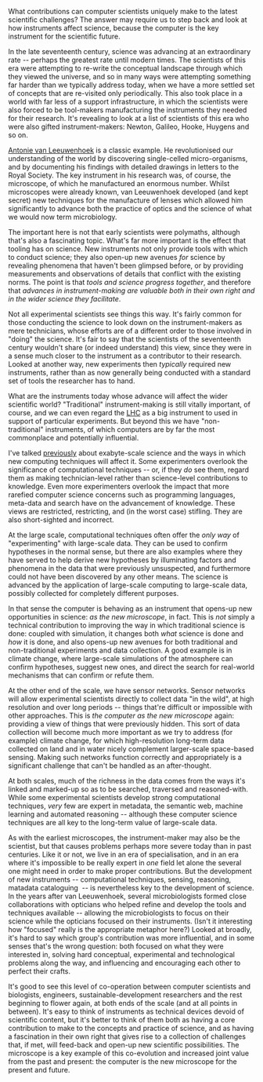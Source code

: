 <html><body><p>What contributions can computer scientists uniquely make to the latest scientific challenges? The answer may require us to step back and look at how instruments affect science, because the computer is the key instrument for the scientific future.

<!--more-->

In the late seventeenth century, science was advancing at an extraordinary rate -- perhaps the greatest rate until modern times. The scientists of this era were attempting to re-write the conceptual landscape through which they viewed the universe, and so in many ways were attempting something far harder than we typically address today, when we have a more settled set of concepts that are re-visited only periodically. This also took place in a world with far less of a support infrastructure, in which the scientists were also forced to be tool-makers manufacturing the instruments they needed for their research. It's revealing to look at a list of scientists of this era who were also gifted instrument-makers: Newton, Galileo, Hooke, Huygens and so on.

<a href="http://en.wikipedia.org/wiki/Antonie_van_Leeuwenhoek">Antonie van Leeuwenhoek</a> is a classic example. He revolutionised our understanding of the world by discovering single-celled micro-organisms, and by documenting his findings with detailed drawings in letters to the Royal Society. The key instrument in his research was, of course, the microscope, of which he manufactured an enormous number. Whilst microscopes were already known, van Leeuwenhoek developed (and kept secret) new techniques for the manufacture of lenses which allowed him significantly to advance both the practice of optics and the science of what we would now term microbiology.

The important here is not that early scientists were polymaths, although that's also a fascinating topic. What's far more important is the effect that tooling has on science. New instruments not only provide tools with which to conduct science; they also open-up new avenues <em>for</em> science by revealing phenomena that haven't been glimpsed before, or by providing measurements and observations of details that conflict with the existing norms. The point is that <em>tools and science progress together</em>, and therefore that <em>advances in instrument-making are valuable both in their own right and in the wider science they facilitate</em>.

Not all experimental scientists see things this way. It's fairly common for those conducting the science to look down on the instrument-makers as mere technicians, whose efforts are of a different order to those involved in "doing" the science. It's fair to say that the scientists of the seventeenth century wouldn't share (or indeed understand) this view, since they were in a sense much closer to the instrument as a contributor to their research. Looked at another way, new experiments then <em>typically</em> required new instruments, rather than as now generally being conducted with a standard set of tools the researcher has to hand.

What are the instruments today whose advance will affect the wider scientific world? "Traditional" instrument-making is still vitally important, of course, and we can even regard the <a href="http://www.lhc.ac.uk">LHC</a> as a big instrument to used in support of particular experiments. But beyond this we have "non-traditional" instruments, of which computers are by far the most commonplace and potentially influential.

I've talked <a href="/2010/03/both-ends-of-the-data-intensive-spectrum/">previously</a> about exabyte-scale science and the ways in which new computing techniques will affect it. Some experimenters overlook the significance of computational techniques -- or, if they <em>do</em> see them, regard them as making technician-level rather than science-level contributions to knowledge. Even more experimenters overlook the impact that more rarefied computer science concerns such as programming languages, meta-data and search have on the advancement of knowledge. These views are restricted, restricting, and (in the worst case) stifling. They are also short-sighted and incorrect.

At the large scale, computational techniques often offer the <em>only way</em> of "experimenting" with large-scale data. They can be used to confirm hypotheses in the normal sense, but there are also examples where they have served to help derive new hypotheses by illuminating factors and phenomena in the data that were previously unsuspected, and furthermore could not have been discovered by any other means. The science is advanced by the application of large-scale computing to large-scale data, possibly collected for completely different purposes.

In that sense the computer is behaving as an instrument that opens-up new opportunities in science: <em>as the new microscope</em>, in fact. This is <em>not</em> simply a technical contribution to improving the way in which traditional science is done: coupled with simulation, it changes both <em>what</em> science is done and <em>how</em> it is done, and also opens-up new avenues for both traditional and non-traditional experiments and data collection. A good example is in climate change, where large-scale simulations of the atmosphere can confirm hypotheses, suggest new ones, and direct the search for real-world mechanisms that can confirm or refute them.

At the other end of the scale, we have sensor networks. Sensor networks will allow experimental scientists directly to collect data "in the wild", at high resolution and over long periods -- things that're difficult or impossible with other approaches. This is <em>the computer as the new microscope</em> again: providing a view of things that were previously hidden. This sort of data collection will become much more important as we try to address (for example) climate change, for which high-resolution long-term data collected on land and in water nicely complement larger-scale space-based sensing. Making such networks function correctly and appropriately is a significant challenge that can't be handled as an after-thought.

At both scales, much of the richness in the data comes from the ways it's linked and marked-up so as to be searched, traversed and reasoned-with. While some experimental scientists develop strong computational techniques, <em>very</em> few are expert in metadata, the semantic web, machine learning and automated reasoning -- although these computer science techniques are all key to the long-term value of large-scale data.

As with the earliest microscopes, the instrument-maker may also be the scientist, but that causes problems perhaps more severe today than in past centuries. Like it or not, we live in an era of specialisation, and in an era where it's impossible to be really expert in <em>one</em> field let alone the several one might need in order to make proper contributions. But the development of new instruments -- computational techniques, sensing, reasoning, matadata cataloguing  -- is nevertheless key to the development of science. In the years after van Leeuwenhoek, several microbiologists formed close collaborations with opticians who helped refine and develop the tools and techniques available -- allowing the microbiologists to focus on their science while the opticians focused on their instruments. (Isn't it interesting how "focused" really is the appropriate metaphor here?) Looked at broadly, it's hard to say which group's contribution was more influential, and in some senses that's the wrong question: both focused on what they were interested in, solving hard conceptual, experimental and technological problems along the way, and influencing and encouraging each other to perfect their crafts.

It's good to see this level of co-operation between computer scientists and biologists, engineers, sustainable-development researchers and the rest beginning to flower again, at both ends of the scale (and at all points in between). It's easy to think of instruments as technical devices devoid of scientific content, but it's better to think of them both as having a core contribution to make to the concepts and practice of science, and as having a fascination in their own right that gives rise to a collection of challenges that, if met, will feed-back and open-up new scientific possibilities. The microscope is a key example of this co-evolution and increased joint value from the past and present: the computer is the new microscope for the present and future.</p></body></html>